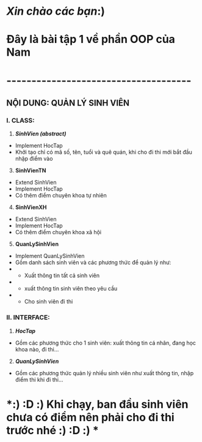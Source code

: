 # *Xin chào các bạn*:)
# Đây là bài tập 1 về phần OOP của Nam
# -------------------------------------
## NỘI DUNG: QUẢN LÝ SINH VIÊN

### I. CLASS: 
1. ***SinhVien (abstract)***
 - Implement HocTap
 - Khởi tạo chỉ có mã số, tên, tuổi và quê quán, khi cho đi thi mới bắt đầu nhập điểm vào
3. **SinhVienTN**
 - Extend SinhVien
 - Implement HocTap
 - Có thêm điểm chuyên khoa tự nhiên
4. **SinhVienXH**
 - Extend SinhVien
 - Implement HocTap
 - Có thêm điểm chuyên khoa xã hội
5. **QuanLySinhVien**
 - Implement QuanLySinhVien
- Gồm danh sách sinh viên và các phương thức để quản lý như:
- - Xuất thông tin tất cả sinh viên
- - xuất thông tin sinh viên theo yêu cầu
- - Cho sinh viên đi thi
### II. INTERFACE: 
1. ***HocTap***
- Gồm các phương thức cho 1 sinh viên: xuất thông tin cá nhân, đang học khoa nào, đi thi...
2. ***QuanLySinhVien***
- Gồm các phương thức quản lý nhiều sinh viên như xuất thông tin, nhập điểm thi khi đi thi...

# *:) :D :) Khi chạy, ban đầu sinh viên chưa có điểm nên phải cho đi thi trước nhé :) :D :) *
